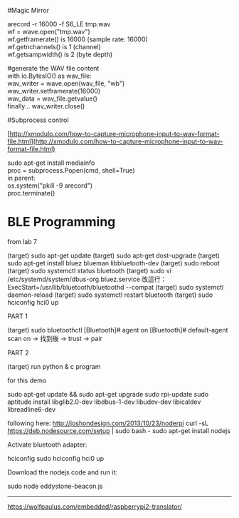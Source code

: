 #Magic Mirror

arecord -r 16000 -f S6_LE tmp.wav  
wf = wave.open("tmp.wav")  
wf.getframerate() is 16000 (sample rate: 16000)  
wf.getnchannels() is 1 (channel)  
wf.getsampwidth() is 2 (byte depth)  

#generate the WAV file content  
with io.BytesIO() as wav_file:  
wav_writer = wave.open(wav_file, "wb")  
wav_writer.setframerate(16000)  
wav_data = wav_file.getvalue()  
finally... wav_writer.close()  

#Subprocess control

[http://xmodulo.com/how-to-capture-microphone-input-to-wav-format-file.html](http://xmodulo.com/how-to-capture-microphone-input-to-wav-format-file.html)  

sudo apt-get install mediainfo  
proc = subprocess.Popen(cmd, shell=True)  
in parent:  
os.system("pkill -9 arecord")  
proc.terminate()  

# BLE Programming
from lab 7

(target) sudo apt-get update
(target) sudo apt-get dost-upgrade
(target) sudo apt-get install bluez blueman libbluetooth-dev
(target) sudo reboot
(target) sudo systemctl status bluetooth
(target) sudo vi /etc/systemd/system/dbus-org.bluez.service
改這行：ExecStart=/usr/lib/bluetooth/bluetoothd --compat
(target) sudo systemctl daemon-reload
(target) sudo systemctl restart bluetooth
(target) sudo hciconfig hci0 up

PART 1

(target) sudo bluetoothctl
[Bluetooth]# agent on
[Bluetooth]# default-agent
scan on -> 找到後 -> trust -> pair

PART 2

(target) run python & c program

for this demo

sudo apt-get update && sudo apt-get upgrade
sudo rpi-update
sudo aptitude install libglib2.0-dev libdbus-1-dev libudev-dev libicaldev libreadline6-dev

following here: http://joshondesign.com/2013/10/23/noderpi
curl -sL https://deb.nodesource.com/setup | sudo bash -
sudo apt-get install nodejs

Activate bluetooth adapter:

hciconfig
sudo hciconfig hci0 up

Download the nodejs code and run it:

sudo node eddystone-beacon.js

---
https://wolfpaulus.com/embedded/raspberrypi2-translator/
